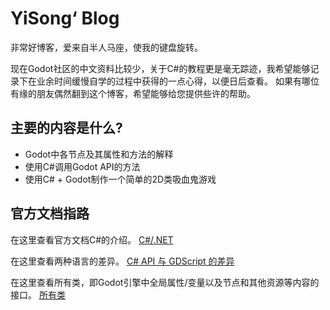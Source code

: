 # YiSong‘ Blog

非常好博客，爱来自半人马座，使我的键盘旋转。

现在Godot社区的中文资料比较少，关于C#的教程更是毫无踪迹，我希望能够记录下在业余时间缓慢自学的过程中获得的一点心得，以便日后查看。
如果有哪位有缘的朋友偶然翻到这个博客，希望能够给您提供些许的帮助。

## 主要的内容是什么?

- Godot中各节点及其属性和方法的解释
- 使用C#调用Godot API的方法
- 使用C# + Godot制作一个简单的2D类吸血鬼游戏

## 官方文档指路

在这里查看官方文档C#的介绍。
[C#/.NET](https://docs.godotengine.org/zh-cn/4.x/tutorials/scripting/c_sharp/index.html)

在这里查看两种语言的差异。
[C# API 与 GDScript 的差异](https://docs.godotengine.org/zh-cn/4.x/tutorials/scripting/c_sharp/c_sharp_differences.html)

在这里查看所有类，即Godot引擎中全局属性/变量以及节点和其他资源等内容的接口。
[所有类 ](https://docs.godotengine.org/zh-cn/4.x/classes/index.html)


